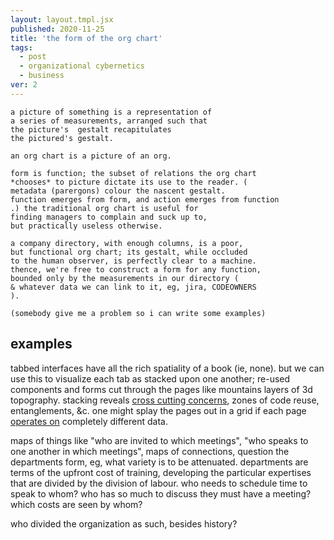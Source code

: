 ```yaml
---
layout: layout.tmpl.jsx
published: 2020-11-25
title: 'the form of the org chart'
tags:
  - post
  - organizational cybernetics
  - business
ver: 2
---
```

```
a picture of something is a representation of
a series of measurements, arranged such that
the picture's  gestalt recapitulates
the pictured's gestalt.

an org chart is a picture of an org.

form is function; the subset of relations the org chart 
*chooses* to picture dictate its use to the reader. (
metadata (parergons) colour the nascent gestalt. 
function emerges from form, and action emerges from function
.) the traditional org chart is useful for 
finding managers to complain and suck up to, 
but practically useless otherwise. 

a company directory, with enough columns, is a poor, 
but functional org chart; its gestalt, while occluded 
to the human observer, is perfectly clear to a machine. 
thence, we're free to construct a form for any function, 
bounded only by the measurements in our directory (
& whatever data we can link to it, eg, jira, CODEOWNERS
).

(somebody give me a problem so i can write some examples)
```

## examples

tabbed interfaces have all the rich spatiality of a book (ie, none). but we can use this to visualize each tab as stacked upon one another; re-used components and forms cut through the pages like mountains layers of 3d topography. stacking reveals <a href="articles/towards-concern/">cross cutting concerns</a>, zones of code reuse, entanglements, &amp;c. one might splay the pages out in a grid if each page <a href="https://en.wikipedia.org/wiki/Good_regulator">operates on</a> completely different data.

maps of things like "who are invited to which meetings", "who speaks to one another in which meetings", maps of connections, question the departments form, eg, what variety is to be attenuated. departments are terms of the upfront cost of training, developing the particular expertises that are divided by the division of labour. who needs to schedule time to speak to whom? who has so much to discuss they must have a meeting? which costs are seen by whom?

who divided the organization as such, besides history?

